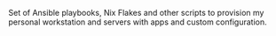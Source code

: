 Set of Ansible playbooks, Nix Flakes and other scripts to provision my personal workstation and servers with apps and custom configuration.